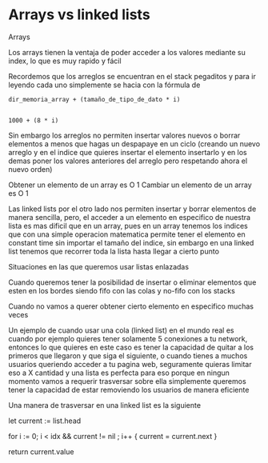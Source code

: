 # Arrays vs linked lists

Arrays

Los arrays tienen la ventaja de poder acceder a los valores mediante su index, lo que es muy rapido y fácil

Recordemos que los arreglos se encuentran en el stack pegaditos y para ir leyendo cada uno simplemente se hacia con la fórmula de 
    
    dir_memoria_array + (tamaño_de_tipo_de_dato * i)


    1000 + (8 * i)

Sin embargo los arreglos no  permiten insertar valores nuevos o borrar elementos a menos que hagas un despapaye en un ciclo (creando un nuevo arreglo y en el indice que quieres insertar el elemento insertarlo y en los demas poner los valores anteriores del arreglo pero respetando ahora el nuevo orden)

Obtener un elemento de un array es O 1
Cambiar un elemento de un array es O 1

Las linked lists por el otro lado nos permiten insertar y borrar elementos de manera sencilla, pero, el acceder a un elemento en especifico de nuestra lista es mas dificil que en un array, pues en un array tenemos los indices que con una simple operacion matematica permite tener el elemento en constant time sin importar el tamaño del  indice, sin embargo en una linked list tenemos que recorrer toda la lista hasta llegar a cierto punto

Situaciones en las que queremos usar listas enlazadas

Cuando queremos tener la posibilidad de insertar o eliminar elementos que esten en los bordes siendo fifo con las colas y no-fifo con los stacks

Cuando no vamos a querer obtener cierto elemento en especifico muchas veces 

Un ejemplo de cuando usar una cola (linked list) en el mundo real es cuando por ejemplo quieres tener solamente 5 conexiones a tu network, entonces lo que quieres en este caso es tener la capacidad de quitar a los primeros que llegaron y que siga el siguiente, o cuando tienes a muchos usuarios queriendo acceder a tu pagina web, seguramente quieras limitar eso a X cantidad y una lista es perfecta para eso porque en ningun momento vamos a requerir trasversar sobre ella simplemente queremos tener la capacidad de estar removiendo los usuarios de manera eficiente 

Una manera de trasversar en una linked list es la siguiente

let current := list.head

for i := 0; i < idx && current != nil ; i++ {
   current = current.next 
}    

return current.value
